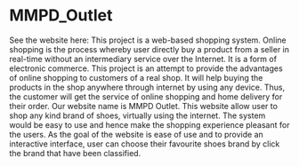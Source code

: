 # MMPD_Outlet
See the website here: 
This project is a web-based shopping system. Online shopping is the process 
whereby user directly buy a product from a seller in real-time without an 
intermediary service over the Internet. It is a form of electronic commerce. This 
project is an attempt to provide the advantages of online shopping to customers of 
a real shop. It will help buying the products in the shop anywhere through internet 
by using any device. Thus, the customer will get the service of online shopping and 
home delivery for their order.
Our website name is MMPD Outlet. This website allow user to shop any kind brand 
of shoes, virtually using the internet. The system would be easy to use and hence 
make the shopping experience pleasant for the users. As the goal of the website
is ease of use and to provide an interactive interface, user can choose their 
favourite shoes brand by click the brand that have been classified.

